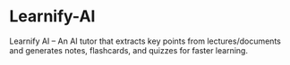 # Learnify-AI
Learnify AI – An AI tutor that extracts key points from lectures/documents and generates notes, flashcards, and quizzes for faster learning.
